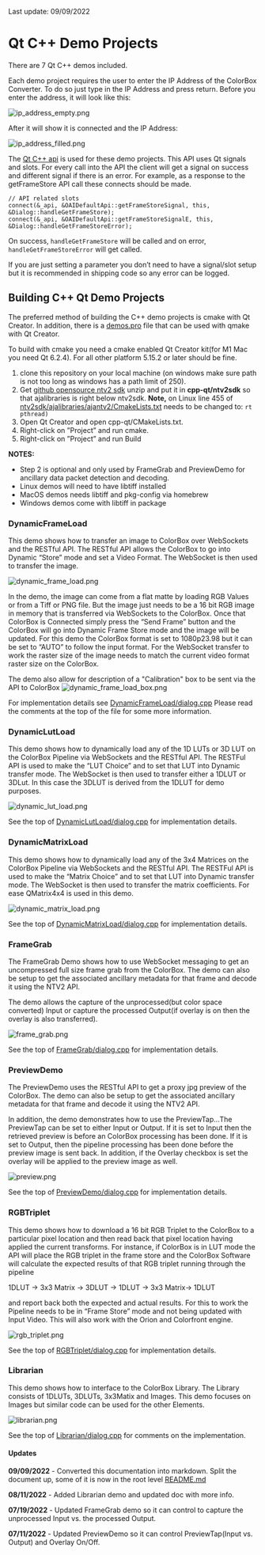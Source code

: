 Last update: 09/09/2022

# Qt C++ Demo Projects
There are 7 Qt C++ demos included.

Each demo project requires the user to enter the IP Address of the ColorBox Converter. To do so just type in the IP Address and press return. Before you enter the address, it will look like this:

![ip_address_empty.png](docs/ip_address_empty.png)

After it will show it is connected and the IP Address:

![ip_address_filled.png](docs/ip_address_filled.png)

The [Qt C++ api](api) is used for these demo projects. This API uses Qt signals and slots. For every call into the API the client will get a signal on success and different signal if there is an error. For example, as a response to the getFrameStore API call these connects should be made.
```
// API related slots
connect(&_api, &OAIDefaultApi::getFrameStoreSignal, this, &Dialog::handleGetFrameStore);
connect(&_api, &OAIDefaultApi::getFrameStoreSignalE, this, &Dialog::handleGetFrameStoreError);
```

On success, `handleGetFrameStore` will be called and on error, `handleGetFrameStoreError` will get called.

If you are just setting a parameter you don’t need to have a signal/slot setup but it is recommended in
shipping code so any error can be logged.

## Building C++ Qt Demo Projects
The preferred method of building the C++ demo projects is cmake with Qt Creator. In addition, there is a [demos.pro](demos.pro) file that can be used with qmake with Qt Creator.

To build with cmake you need a cmake enabled Qt Creator kit(for M1 Mac you need Qt 6.2.4). For all other platform 5.15.2 or later should be fine.

1. clone this repository on your local machine (on windows make sure path is not too long as windows has a path limit of 250).
2. Get [github opensource ntv2 sdk](https://github.com/aja-video/ntv2/archive/refs/tags/v16.2-bugfix5.zip) unzip and put it in **cpp-qt/ntv2sdk** so that ajalibraries is right below ntv2sdk.
**Note,** on Linux line 455 of [ntv2sdk/ajalibraries/ajantv2/CmakeLists.txt](ntv2sdk/ajalibraries/ajantv2/CmakeLists.txt) needs to be changed to: `rt pthread)`
3. Open Qt Creator and open cpp-qt/CMakeLists.txt.
4. Right-click on ”Project” and run cmake.
5. Right-click on ”Project” and run Build

**NOTES:**
	
* Step 2 is optional and only used by FrameGrab and PreviewDemo for ancillary data packet detection and decoding.
* Linux demos will need to have libtiff installed
* MacOS demos needs libtiff and pkg-config via homebrew
* Windows demos come with libtiff in package

### DynamicFrameLoad
This demo shows how to transfer an image to ColorBox over WebSockets and the RESTful API. The RESTful API allows the ColorBox to go into Dynamic “Store” mode and set a Video Format. The WebSocket is then used to transfer the image.

![dynamic_frame_load.png](docs/dynamic_frame_load.png)

In the demo, the image can come from a flat matte by loading RGB Values or from a Tiff or PNG file. But the image just needs to be a 16 bit RGB image in memory that is transferred via WebSockets to the ColorBox. Once that ColorBox is Connected simply press the “Send Frame” button and the ColorBox will go into Dynamic Frame Store mode and the image will be updated. For this demo the ColorBox format is set to 1080p23.98 but it can be set to “AUTO” to follow the input format. For the WebSocket transfer to work the raster size of the image needs to match the current video format raster size on the ColorBox.

The demo also allow for description of a "Calibration" box to be sent via the API to ColorBox
![dynamic_frame_load_box.png](docs/dynamic_frame_load_box.png)

For implementation details see [DynamicFrameLoad/dialog.cpp](DynamicFrameLoad/dialog.cpp)
Please read the comments at the top of the file for some more information.

### DynamicLutLoad
This demo shows how to dynamically load any of the 1D LUTs or 3D LUT on the ColorBox Pipeline via WebSockets and the RESTful API. The RESTFul API is used to make the “LUT Choice” and to set that LUT into Dynamic transfer mode. The WebSocket is then used to transfer either a 1DLUT or 3DLut. In this case the 3DLUT is derived from the 1DLUT for demo purposes.

![dynamic_lut_load.png](docs/dynamic_lut_load.png)

See the top of [DynamicLutLoad/dialog.cpp](DynamicLutLoad/dialog.cpp) for implementation details.

### DynamicMatrixLoad
This demo shows how to dynamically load any of the 3x4 Matrices on the ColorBox Pipeline via WebSockets and the RESTful API. The RESTFul API is used to make the “Matrix Choice” and to set that LUT into Dynamic transfer mode. The WebSocket is then used to transfer the matrix coefficients. For ease QMatrix4x4 is used in this demo.

![dynamic_matrix_load.png](docs/dynamic_matrix_load.png)

See the top of [DynamicMatrixLoad/dialog.cpp](DynamicMatrixLoad/dialog.cpp) for implementation details.

### FrameGrab
The FrameGrab Demo shows how to use WebSocket messaging to get an uncompressed full size frame grab from the ColorBox. The demo can also be setup to get the associated ancillary metadata for that frame and decode it using the NTV2 API.

The demo allows the capture of the unprocessed(but color space converted) Input or capture the processed Output(if overlay is on then the overlay is also transferred).

![frame_grab.png](docs/frame_grab.png)

See the top of [FrameGrab/dialog.cpp](FrameGrab/dialog.cpp) for implementation details.

### PreviewDemo
The PreviewDemo uses the RESTful API to get a proxy jpg preview of the ColorBox. The demo can also be setup to get the associated ancillary metadata for that frame and decode it using the NTV2 API.

In addition, the demo demonstrates how to use the PreviewTap…The PreviewTap can be set to either Input or Output. If it is set to Input then the retrieved preview is before an ColorBox processing has been done. If it is set to Output, then the pipeline processing has been done before the preview image is sent back. In addition, if the Overlay checkbox is set the overlay will be applied to the preview image as well.

![preview.png](docs/preview.png)

See the top of [PreviewDemo/dialog.cpp](PreviewDemo/dialog.cpp) for implementation details.

### RGBTriplet
This demo shows how to download a 16 bit RGB Triplet to the ColorBox to a particular pixel location and then read back that pixel location having applied the current transforms. For instance, if ColorBox is in LUT mode the API will place the RGB triplet in the frame store and the ColorBox Software will calculate the expected results of that RGB triplet running through the pipeline

1DLUT -> 3x3 Matrix -> 3DLUT -> 1DLUT -> 3x3 Matrix-> 1DLUT

and report back both the expected and actual results. For this to work the Pipeline needs to be in “Frame Store” mode and not being updated with Input Video. This will also work with the Orion and Colorfront engine.

![rgb_triplet.png](docs/rgb_triplet.png)

See the top of [RGBTriplet/dialog.cpp](RGBTriplet/dialog.cpp) for implementation details.

### Librarian
This demo shows how to interface to the ColorBox Library. The Library consists of 1DLUTs, 3DLUTs, 3x3Matix and Images. This demo focuses on Images but similar code can be used for the other Elements.

![librarian.png](docs/librarian.png)

See the top of [Librarian/dialog.cpp](Librarian/dialog.cpp) for comments on the implementation.

#### Updates
**09/09/2022** - Converted this documentation into markdown. Split the document up, some of it is now in the root level [README.md](../README.md)

**08/11/2022** - Added Librarian demo and updated doc with more info.

**07/19/2022** - Updated FrameGrab demo so it can control to capture the unprocessed Input vs. the processed Output.

**07/11/2022** - Updated PreviewDemo so it can control PreviewTap(Input vs. Output) and Overlay On/Off.